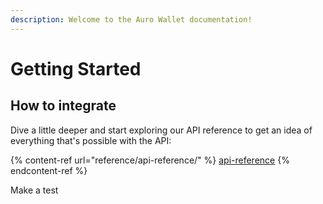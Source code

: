 ```yaml
---
description: Welcome to the Auro Wallet documentation!
---
```


# Getting Started

## How to integrate&#x20;

Dive a little deeper and start exploring our API reference to get an idea of everything that's possible with the API:

{% content-ref url="reference/api-reference/" %}
[api-reference](reference/api-reference/)
{% endcontent-ref %}

Make a test
